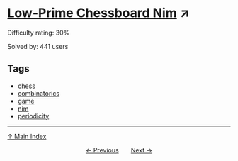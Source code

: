# [Low-Prime Chessboard Nim](https://projecteuler.net/problem=649) ↗️

Difficulty rating: 30%

Solved by: 441 users
## Tags

- [chess](../tags/chess.md)
- [combinatorics](../tags/combinatorics.md)
- [game](../tags/game.md)
- [nim](../tags/nim.md)
- [periodicity](../tags/periodicity.md)



---

[↑ Main Index](../README.md)


<div align=center><a href='648.md'>← Previous</a> &nbsp;&nbsp; &nbsp;&nbsp;  <a href='650.md'>Next →</a></div>
